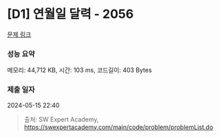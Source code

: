 # [D1] 연월일 달력 - 2056 

[문제 링크](https://swexpertacademy.com/main/code/problem/problemDetail.do?contestProbId=AV5QLkdKAz4DFAUq) 

### 성능 요약

메모리: 44,712 KB, 시간: 103 ms, 코드길이: 403 Bytes

### 제출 일자

2024-05-15 22:40



> 출처: SW Expert Academy, https://swexpertacademy.com/main/code/problem/problemList.do